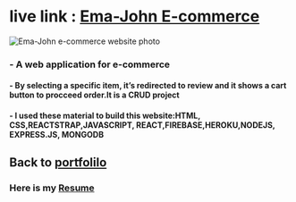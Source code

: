 # live link : [Ema-John E-commerce](https://ema-john-react-firebase.web.app/)


![Ema-John e-commerce website photo](https://i.ibb.co/jh0kHvr/ema-john-screen.png)

### - A web application for e-commerce
#### - By selecting a specific item,  it’s redirected to review and  it shows a cart button to procceed order.It is a CRUD project
#### - I used these material to build this website:HTML, CSS,REACTSTRAP,JAVASCRIPT, REACT,FIREBASE,HEROKU,NODEJS, EXPRESS.JS, MONGODB


## Back to [portfolilo](https://azimuahamed.netlify.app)
### Here is my [Resume](https://drive.google.com/file/d/1WuszKFXySEJi6lGh8qqpXo9rmpPcRwRi/view?usp=sharing)


